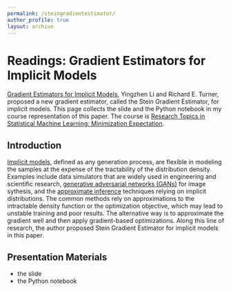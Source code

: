 ```yaml
---
permalink: /steingradientestimator/
author_profile: true
layout: archive
---
```


# Readings: Gradient Estimators for Implicit Models
[Gradient Estimators for Implicit Models](https://arxiv.org/abs/1705.07107), Yingzhen Li and Richard E. Turner, proposed a new gradient estimator, called the Stein Gradient Estimator, for implicit models. This page collects the slide and the Python notebook in my course representation of this paper. The course is [Research Topics in Statistical Machine Learning: Minimization Expectation](https://www.cs.toronto.edu/~cmaddis/courses/sta4273_w21/). 

## Introduction
[Implicit models](https://www.jstor.org/stable/pdf/2345504.pdf), defined as any generation process, are flexible in modeling the samples at the expense of the tractability of the distribution density. Examples include data simulators that are widely used in engineering and scientific research, [generative adversarial networks (GANs)](https://papers.nips.cc/paper/5423-generative-adversarial-nets.pdf) for image sythesis, and the [approximate inference](http://www.cs.columbia.edu/~blei/fogm/2018F/materials/BleiKucukelbirMcAuliffe2017.pdf) techniques relying on implicit distributions. The common methods rely on approximations to the intractable density function or the optimization objective, which may lead to unstable training and poor results. The alternative way is to approximate the gradient well and then apply gradient-based optimizations. Along this line of research, the author proposed Stein Gradient Estimator for implicit models in this paper. 

## Presentation Materials
- the slide
- the Python notebook
